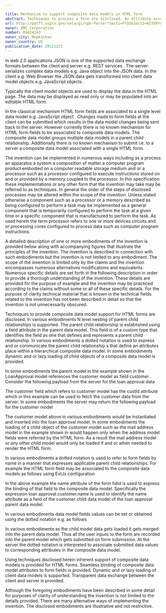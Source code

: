 ```yaml
---

title: Mechanism to support composite data models in HTML form
abstract: Techniques to process a form are disclosed. An attribute associated with a child data model is recognized in a first set of form data associated with a form an attribute associated with a child data model. A data value associated with the attribute is used to obtain a second set of form data associated with the child data model. The second set of form data is associated with the form.
url: http://patft.uspto.gov/netacgi/nph-Parser?Sect1=PTO2&Sect2=HITOFF&p=1&u=%2Fnetahtml%2FPTO%2Fsearch-adv.htm&r=1&f=G&l=50&d=PALL&S1=09424243&OS=09424243&RS=09424243
owner: EMC Corporation
number: 09424243
owner_city: Hopkinton
owner_country: US
publication_date: 20121221
---
```

In web 2.0 applications JSON is one of the supported data exchange formats between the client and server e.g. REST services . The server serializes complex data models e.g. Java object into the JSON data. In the client e.g. Web Browser the JSON data gets transformed into client data model objects e.g. JavaScript objects .

Typically the client model objects are used to display the data in the HTML page. The data may be displayed as read only or may be populated into an editable HTML form.

In the classical mechanism HTML form fields are associated to a single level data model e.g. JavaScript object . Changes made to form fields at the client can be submitted which results in the data model changes being sent back to the server. However currently there is no known mechanism for HTML form fields to be associated to composite data models. The composite data model groups multiple data models in a parent child relationship. Additionally there is no known mechanism to submit i.e. to a server a composite data model associated with a single HTML form.

The invention can be implemented in numerous ways including as a process an apparatus a system a composition of matter a computer program product embodied on a computer readable storage medium and or a processor such as a processor configured to execute instructions stored on and or provided by a memory coupled to the processor. In this specification these implementations or any other form that the invention may take may be referred to as techniques. In general the order of the steps of disclosed processes may be altered within the scope of the invention. Unless stated otherwise a component such as a processor or a memory described as being configured to perform a task may be implemented as a general component that is temporarily configured to perform the task at a given time or a specific component that is manufactured to perform the task. As used herein the term processor refers to one or more devices circuits and or processing cores configured to process data such as computer program instructions.

A detailed description of one or more embodiments of the invention is provided below along with accompanying figures that illustrate the principles of the invention. The invention is described in connection with such embodiments but the invention is not limited to any embodiment. The scope of the invention is limited only by the claims and the invention encompasses numerous alternatives modifications and equivalents. Numerous specific details are set forth in the following description in order to provide a thorough understanding of the invention. These details are provided for the purpose of example and the invention may be practiced according to the claims without some or all of these specific details. For the purpose of clarity technical material that is known in the technical fields related to the invention has not been described in detail so that the invention is not unnecessarily obscured.

Techniques to provide composite data model support for HTML forms are disclosed. In various embodiments N level nesting of parent child relationships is supported. The parent child relationship is established using a field attribute in the parent data model. This field is of a custom type that identifies the field as one that defines and represents a parent child relationship. In various embodiments a dotted notation is used to express and or communicate the parent child relationship s that define an attributes place within a hierarchical composite data model. In some embodiments dynamic and or lazy loading of child objects of a composite data model is provided.

In some embodiments the parent model in the example shown in the LoanApproval model references the customer model as field customer . Consider the following payload from the server for the loan approval data 

The customer field which refers to customer model has the custId attribute which in this example can be used to fetch the customer data from the server. In some embodiments the server may return the following payload for the customer model 

The customer model above in various embodiments would be instantiated and inserted into the loan approval model. In some embodiments the loading of a child object of the customer model such as the mail address model in the example shown in would happen only when the address model fields were referred by the HTML form. As a result the mail address model or any other child model would only be loaded if and or when needed to render the HTML form.

In various embodiments a dotted notation is used to refer to form fields by name in a manner that expresses applicable parent child relationships. For example the HTML form field may be associated to the composite data models as follows using ExtJs configuration 

In the above example the name attribute of the form field is used to express the binding of that field to the composite data model. Specifically the expression loan approval.customer.name is used to identify the name attribute as a field of the customer child data model of the loan approval parent data model.

In various embodiments data model fields values can be set or obtained using the dotted notation e.g. as follows 

In various embodiments as the child model data gets loaded it gets merged into the parent data model. Thus all the user inputs to the form are recorded into the parent model which gets submitted on form submission. At the server the dotted notation is interpreted to associate submitted data values to corresponding attributes in the composite data model.

Using techniques disclosed herein inherent support of composite data models is provided for HTML forms. Seamless binding of composite data model attributes to form fields is provided. Dynamic and or lazy loading of client data models is supported. Transparent data exchange between the client and server is provided.

Although the foregoing embodiments have been described in some detail for purposes of clarity of understanding the invention is not limited to the details provided. There are many alternative ways of implementing the invention. The disclosed embodiments are illustrative and not restrictive.

